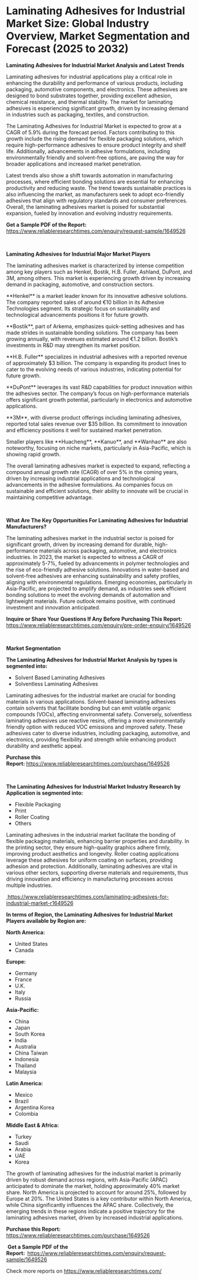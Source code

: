 <p><h1>Laminating Adhesives for Industrial Market Size: Global Industry Overview, Market Segmentation and Forecast (2025 to 2032)</h1></p><p><strong>Laminating Adhesives for Industrial Market Analysis and Latest Trends</strong></p>
<p><p>Laminating adhesives for industrial applications play a critical role in enhancing the durability and performance of various products, including packaging, automotive components, and electronics. These adhesives are designed to bond substrates together, providing excellent adhesion, chemical resistance, and thermal stability. The market for laminating adhesives is experiencing significant growth, driven by increasing demand in industries such as packaging, textiles, and construction.</p><p>The Laminating Adhesives for Industrial Market is expected to grow at a CAGR of 5.9% during the forecast period. Factors contributing to this growth include the rising demand for flexible packaging solutions, which require high-performance adhesives to ensure product integrity and shelf life. Additionally, advancements in adhesive formulations, including environmentally friendly and solvent-free options, are paving the way for broader applications and increased market penetration.</p><p>Latest trends also show a shift towards automation in manufacturing processes, where efficient bonding solutions are essential for enhancing productivity and reducing waste. The trend towards sustainable practices is also influencing the market, as manufacturers seek to adopt eco-friendly adhesives that align with regulatory standards and consumer preferences. Overall, the laminating adhesives market is poised for substantial expansion, fueled by innovation and evolving industry requirements.</p></p>
<p><strong>Get a Sample PDF of the Report:&nbsp;</strong> <a href="https://www.reliableresearchtimes.com/enquiry/request-sample/1649526?utm_campaign=3315&utm_medium=2&utm_source=Github&utm_content=ia&utm_term=26032025&utm_id=laminating-adhesives-for-industrial">https://www.reliableresearchtimes.com/enquiry/request-sample/1649526</a></p>
<p>&nbsp;</p>
<p><strong>Laminating Adhesives for Industrial Major Market Players</strong></p>
<p><p>The laminating adhesives market is characterized by intense competition among key players such as Henkel, Bostik, H.B. Fuller, Ashland, DuPont, and 3M, among others. This market is experiencing growth driven by increasing demand in packaging, automotive, and construction sectors.</p><p>**Henkel** is a market leader known for its innovative adhesive solutions. The company reported sales of around €10 billion in its Adhesive Technologies segment. Its strategic focus on sustainability and technological advancements positions it for future growth.</p><p>**Bostik**, part of Arkema, emphasizes quick-setting adhesives and has made strides in sustainable bonding solutions. The company has been growing annually, with revenues estimated around €1.2 billion. Bostik’s investments in R&D may strengthen its market position.</p><p>**H.B. Fuller** specializes in industrial adhesives with a reported revenue of approximately $3 billion. The company is expanding its product lines to cater to the evolving needs of various industries, indicating potential for future growth.</p><p>**DuPont** leverages its vast R&D capabilities for product innovation within the adhesives sector. The company’s focus on high-performance materials offers significant growth potential, particularly in electronics and automotive applications.</p><p>**3M**, with diverse product offerings including laminating adhesives, reported total sales revenue over $35 billion. Its commitment to innovation and efficiency positions it well for sustained market penetration.</p><p>Smaller players like **Huacheng**, **Kanuo**, and **Wanhao** are also noteworthy, focusing on niche markets, particularly in Asia-Pacific, which is showing rapid growth. </p><p>The overall laminating adhesives market is expected to expand, reflecting a compound annual growth rate (CAGR) of over 5% in the coming years, driven by increasing industrial applications and technological advancements in the adhesive formulations. As companies focus on sustainable and efficient solutions, their ability to innovate will be crucial in maintaining competitive advantage.</p></p>
<p>&nbsp;</p>
<p><strong>What Are The Key Opportunities For Laminating Adhesives for Industrial Manufacturers?</strong></p>
<p><p>The laminating adhesives market in the industrial sector is poised for significant growth, driven by increasing demand for durable, high-performance materials across packaging, automotive, and electronics industries. In 2023, the market is expected to witness a CAGR of approximately 5-7%, fueled by advancements in polymer technologies and the rise of eco-friendly adhesive solutions. Innovations in water-based and solvent-free adhesives are enhancing sustainability and safety profiles, aligning with environmental regulations. Emerging economies, particularly in Asia-Pacific, are projected to amplify demand, as industries seek efficient bonding solutions to meet the evolving demands of automation and lightweight materials. Future outlook remains positive, with continued investment and innovation anticipated.</p></p>
<p><strong>Inquire or Share Your Questions If Any Before Purchasing This Report:</strong> <a href="https://www.reliableresearchtimes.com/enquiry/pre-order-enquiry/1649526?utm_campaign=3315&utm_medium=2&utm_source=Github&utm_content=ia&utm_term=26032025&utm_id=laminating-adhesives-for-industrial">https://www.reliableresearchtimes.com/enquiry/pre-order-enquiry/1649526</a></p>
<p>&nbsp;</p>
<p><strong>Market Segmentation</strong></p>
<p><strong>The Laminating Adhesives for Industrial Market Analysis by types is segmented into:</strong></p>
<p><ul><li>Solvent Based Laminating Adhesives</li><li>Solventless Laminating Adhesives</li></ul></p>
<p><p>Laminating adhesives for the industrial market are crucial for bonding materials in various applications. Solvent-based laminating adhesives contain solvents that facilitate bonding but can emit volatile organic compounds (VOCs), affecting environmental safety. Conversely, solventless laminating adhesives use reactive resins, offering a more environmentally friendly option with reduced VOC emissions and improved safety. These adhesives cater to diverse industries, including packaging, automotive, and electronics, providing flexibility and strength while enhancing product durability and aesthetic appeal.</p></p>
<p><strong>Purchase this Report:&nbsp;</strong><a href="https://www.reliableresearchtimes.com/purchase/1649526?utm_campaign=3315&utm_medium=2&utm_source=Github&utm_content=ia&utm_term=26032025&utm_id=laminating-adhesives-for-industrial">https://www.reliableresearchtimes.com/purchase/1649526</a></p>
<p>&nbsp;</p>
<p><strong>The Laminating Adhesives for Industrial Market Industry Research by Application is segmented into:</strong></p>
<p><ul><li>Flexible Packaging</li><li>Print</li><li>Roller Coating</li><li>Others</li></ul></p>
<p><p>Laminating adhesives in the industrial market facilitate the bonding of flexible packaging materials, enhancing barrier properties and durability. In the printing sector, they ensure high-quality graphics adhere firmly, improving product aesthetics and longevity. Roller coating applications leverage these adhesives for uniform coating on surfaces, providing adhesion and protection. Additionally, laminating adhesives are vital in various other sectors, supporting diverse materials and requirements, thus driving innovation and efficiency in manufacturing processes across multiple industries.</p></p>
<p><a href="https://www.reliableresearchtimes.com/laminating-adhesives-for-industrial-market-r1649526?utm_campaign=3315&utm_medium=2&utm_source=Github&utm_content=ia&utm_term=26032025&utm_id=laminating-adhesives-for-industrial">&nbsp;https://www.reliableresearchtimes.com/laminating-adhesives-for-industrial-market-r1649526</a></p>
<p><strong>In terms of Region, the Laminating Adhesives for Industrial Market Players available by Region are:</strong></p>
<p>
    <p> <strong> North America: </strong>
        <ul>
            <li>United States</li>
            <li>Canada</li>
        </ul>
        </p> 
    <p> <strong> Europe: </strong>
        <ul>
            <li>Germany</li>
            <li>France</li>
            <li>U.K.</li>
            <li>Italy</li>
            <li>Russia</li>
        </ul>
        </p> 
    <p> <strong> Asia-Pacific: </strong>
        <ul>
            <li>China</li>
            <li>Japan</li>
            <li>South Korea</li>
            <li>India</li>
            <li>Australia</li>
            <li>China Taiwan</li>
            <li>Indonesia</li>
            <li>Thailand</li>
            <li>Malaysia</li>
        </ul>
        </p> 
    <p> <strong> Latin America: </strong>
        <ul>
            <li>Mexico</li>
            <li>Brazil</li>
            <li>Argentina Korea</li>
            <li>Colombia</li>
        </ul>
        </p> 
    <p> <strong> Middle East & Africa: </strong>
        <ul>
            <li>Turkey</li>
            <li>Saudi</li>
            <li>Arabia</li>
            <li>UAE</li>
            <li>Korea</li>
        </ul>
    </p>
    </p>
<p><p>The growth of laminating adhesives for the industrial market is primarily driven by robust demand across regions, with Asia-Pacific (APAC) anticipated to dominate the market, holding approximately 40% market share. North America is projected to account for around 25%, followed by Europe at 20%. The United States is a key contributor within North America, while China significantly influences the APAC share. Collectively, the emerging trends in these regions indicate a positive trajectory for the laminating adhesives market, driven by increased industrial applications.</p></p>
<p><strong>Purchase this Report: </strong><a href="https://www.reliableresearchtimes.com/purchase/1649526?utm_campaign=3315&utm_medium=2&utm_source=Github&utm_content=ia&utm_term=26032025&utm_id=laminating-adhesives-for-industrial">https://www.reliableresearchtimes.com/purchase/1649526</a></p>
<p>&nbsp;<strong>Get a Sample PDF of the Report:&nbsp;&nbsp;</strong><a href="https://www.reliableresearchtimes.com/enquiry/request-sample/1649526?utm_campaign=3315&utm_medium=2&utm_source=Github&utm_content=ia&utm_term=26032025&utm_id=laminating-adhesives-for-industrial">https://www.reliableresearchtimes.com/enquiry/request-sample/1649526</a></p>
<p><strong></strong></p>
<p>Check more reports on <a href="https://www.reliableresearchtimes.com/?utm_campaign=3315&utm_medium=2&utm_source=Github&utm_content=ia&utm_term=26032025&utm_id=laminating-adhesives-for-industrial">https://www.reliableresearchtimes.com/</a></p>